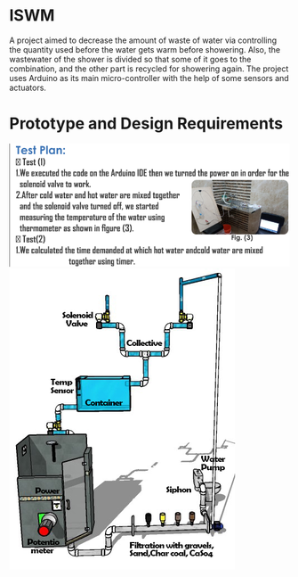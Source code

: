 # ISWM
A project aimed to decrease the amount of waste of water via controlling the quantity used before the water gets warm before showering. Also, the wastewater of the shower is divided so that some of it goes to the combination, and the other part is recycled for showering again. The project uses Arduino as its main micro-controller with the help of some sensors and actuators.

# Prototype and Design Requirements
![test plan](https://github.com/ahmedheakl/Integrated-Shower-Water-Management---ISWM/blob/master/Test%20Plan.png)
![prototype design](https://github.com/ahmedheakl/ISWM/blob/master/Final%20Design.jpg)
